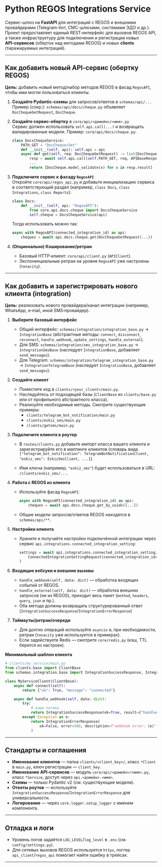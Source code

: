 # Python REGOS Integrations Service

Сервис-шлюз на **FastAPI** для интеграций с REGOS и внешними провайдерами (Telegram-бот, СМС-шлюзами, системами ЭДО и др.).
Проект предоставляет единый REST‑интерфейс для вызовов REGOS API, а также инфраструктуру для
подключения и регистрации новых **API‑сервисов** (оберток над методами REGOS) и новых **clients** (тиражируемых интеграций).



---


## Как добавить новый API‑сервис (обертку REGOS)

**Цель:** добавить новый метод/набор методов REGOS в фасад `RegosAPI`, чтобы ими могли пользоваться клиенты.

1) **Создайте Pydantic‑схемы** для запросов/ответов в `schemas/api/...`  
   Пример (сокр.): `schemas/api/docs/cheque.py` объявляет `DocChequeGetRequest`, `DocCheque`.

2) **Создайте сервис‑обертку** в `core/api/<домейн>/<имя>.py`  
   Сервис должен использовать `self.api.call(...)` и возвращать валидированные модели.
   Пример: `core/api/docs/cheque.py`:
   ```python
   class DocsChequeService:
       PATH_GET = "DocCheque/Get"
       def __init__(self, api): self.api = api
       async def get(self, req: DocChequeGetRequest) -> list[DocCheque]:
           resp = await self.api.call(self.PATH_GET, req, APIBaseResponse)
           ...
           return [DocCheque.model_validate(x) for x in resp.result]
   ```

3) **Подключите сервис к фасаду `RegosAPI`**  
   Откройте `core/api/regos_api.py` и добавьте инициализацию сервиса
   в соответствующий раздел (например, `class Docs`, `class Integrations`, `class Reports`):
   ```python
   class Docs:
       def __init__(self, api: "RegosAPI"):
           from core.api.docs.cheque import DocsChequeService
           self.cheque = DocsChequeService(api)
   ```
   Тогда использовать можно так:
   ```python
   async with RegosAPI(connected_integration_id) as api:
       cheques = await api.docs.cheque.get(DocChequeGetRequest(...))
   ```

4) **(Опционально) Кэширование/ретраи**  
   - Базовый HTTP‑клиент: `core/api/client.py` (`APIClient`).  
   - Экспоненциальные ретраи на уровне `RegosAPI` уже настроены (`tenacity`).

---

## Как добавить и зарегистрировать нового клиента (integration)

**Цель:** реализовать нового провайдера/канал интеграции (например, WhatsApp, e‑mail, иной SMS‑провайдер).

1) **Выберите базовый интерфейс**
   - Общий интерфейс: `schemas/integration/integration_base.py` → `IntegrationBase` (абстрактные методы: `connect`, `disconnect`, `reconnect`, `handle_webhook`, `update_settings`, `handle_external`).
   - Для SMS: `schemas/integration/sms_integration_base.py` → `IntegrationSmsBase` (наследует `IntegrationBase`, добавляет `send_messages`).
   - Для Telegram: `schemas/integration/telegram_integration_base.py` → `IntegrationTelegramBase` (наследует `IntegrationBase`, добавляет `send_messages`).

2) **Создайте клиент**
   - Поместите код в `clients/<your_client>/main.py`.
   - Наследуйтесь от подходящей базы (`ClientBase` из `clients/base.py` или от профильного абстрактного класса).  
   - Реализуйте необходимые методы. Смотрите существующие примеры:
     - `clients/telegram_bot_notification/main.py`
     - `clients/eskiz_sms/main.py`
     - `clients/getsms/main.py`

3) **Подключите клиента в роутер**
   - В `routes/clients.py` добавьте импорт класса вашего клиента и зарегистрируйте его в маппинге клиентов (словарь вида `{"telegram_bot_notification": TelegramBotNotificationClient, "eskiz_sms": EskizSmsClient, ...}`).

   - Имя ключа (например, `"eskiz_sms"`) будет использоваться в URL: `/clients/eskiz_sms/...`.

4) **Работа с REGOS из клиента**
   - Используйте фасад `RegosAPI`:
     ```python
     async with RegosAPI(connected_integration_id) as api:
         cheques = await api.docs.cheque.get_by_uuids([...])
     ```
   - Общие модели запросов/ответов REGOS находятся в `schemas/api/**`.

5) **Настройки клиента**
   - Храните и получайте настройки подключённой интеграции через сервис `api.integrations.connected_integration_setting`:
     ```python
     settings = await api.integrations.connected_integration_setting.get(
         ConnectedIntegrationSettingRequest(connected_integration_id=connected_integration_id)
     )
     ```

6) **Входящие вебхуки и внешние вызовы**
   - `handle_webhook(self, data: dict)` — обработка входящих событий от REGOS.
   - `handle_external(self, data: dict)` — обработка внешних запросов (не из REGOS), приходит весь пакет (`method`, `headers`, `query`, `json` и пр.).
   - Оба метода должны возвращать структурированный ответ (`IntegrationSuccessResponse`/`IntegrationErrorResponse`)

7) **Таймауты/ретраи/очереди**
   - Для долгих операций используйте `asyncio` и, при необходимости, ретраи (`tenacity` уже используется в примерах).
   - Если задействуете Redis — смотрите `core/redis.py` (кэш, TTL берется из настроек).

**Минимальный шаблон клиента**
```python
# clients/my_service/main.py
from clients.base import ClientBase
from schemas.integration.base import IntegrationSuccessResponse, IntegrationErrorResponse

class MyServiceClient(ClientBase):
    async def connect(self):
        return {"ok": True, "message": "connected"}

    async def handle_webhook(self, data: dict):
        try:
            # ваша логика
            return IntegrationSuccessResponse(ok=True, result={"handled": True})
        except Exception as e:
            return IntegrationErrorResponse(
                ok=False, error=500, description=f"webhook error: {e}"
            )
```

---

## Стандарты и соглашения

- **Именование клиентов** — папка `clients/<client_key>/`, класс `*Client` в `main.py`, ключ регистрации — `client_key`.
- **Именование API‑сервисов** — модуль `core/api/<домейн>/<имя>.py`, класс `*Service`, доступ через `api.<домейн>.<имя>`.
- **Схемы** — только Pydantic v2 (см. существующие модели).
- **Ответы роутов** — используйте `IntegrationSuccessResponse`/`IntegrationErrorResponse` для универсальности.
- **Логирование** — через `core.logger.setup_logger` с именем компонента.

---

## Отладка и логи

- Уровень логов задаётся `LOG_LEVEL`/`log_level` в `.env` (см. `config/settings.py`).
- Для сетевых вызовов REGOS используется `httpx`, логгер `api_client`/`regos_api` помогает найти ошибку в трейсах.

---


